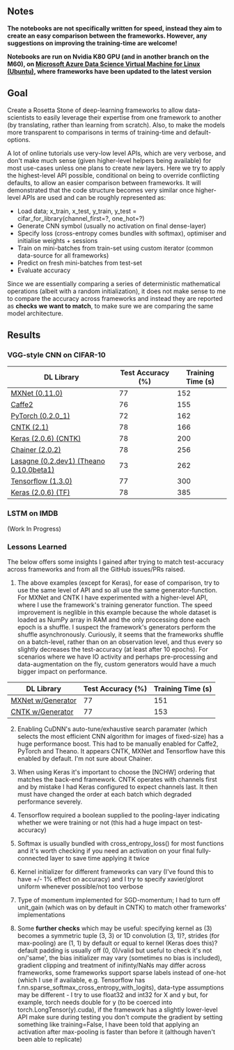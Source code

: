 ## Notes

**The notebooks are not specifically written for speed, instead they aim to create an easy comparison between the frameworks. However, any suggestions on improving the training-time are welcome!**

**Notebooks are run on Nvidia K80 GPU (and in another branch on the M60), on [Microsoft Azure Data Science Virtual Machine for Linux (Ubuntu)](https://azuremarketplace.microsoft.com/en-us/marketplace/apps/microsoft-ads.linux-data-science-vm-ubuntu?tab=Overview), where frameworks have been updated to the latest version**

## Goal

Create a Rosetta Stone of deep-learning frameworks to allow data-scientists to easily leverage their expertise from one framework to another (by translating, rather than learning from scratch). Also, to make the models more transparent to comparisons in terms of training-time and default-options.

A lot of online tutorials use very-low level APIs, which are very verbose, and don't make much sense (given higher-level helpers being available) for most use-cases unless one plans to create new layers. Here we try to apply the highest-level API possible, conditional on being to override conflicting defaults, to allow an easier comparison between frameworks. It will demonstrated that the code structure becomes very similar once higher-level APIs are used and can be roughly represented as:

- Load data; x_train, x_test, y_train, y_test = cifar_for_library(channel_first=?, one_hot=?)
- Generate CNN symbol (usually no activation on final dense-layer)
- Specify loss (cross-entropy comes bundles with softmax), optimiser and initialise weights + sessions
- Train on mini-batches from train-set using custom iterator (common data-source for all frameworks)
- Predict on fresh mini-batches from test-set
- Evaluate accuracy

Since we are essentially comparing a series of deterministic mathematical operations (albeit with a random initialization), it does not make sense to me to compare the accuracy across frameworks and instead they are reported as **checks we want to match**, to make sure we are comparing the same model architecture. 

## Results

### VGG-style CNN on CIFAR-10

| DL Library                               | Test Accuracy (%) | Training Time (s) |
| ---------------------------------------- | ----------------- | ----------------- |
| [MXNet (0.11.0)](MXNet_CIFAR.ipynb)      | 77                | 152               |   
| [Caffe2](Caffe2_CIFAR.ipynb)             | 76                | 155               | 
| [PyTorch (0.2.0_1)](PyTorch_CIFAR.ipynb) | 72                | 162               |    
| [CNTK (2.1)](CNTK_CIFAR.ipynb)           | 78                | 166               |  
| [Keras (2.0.6) (CNTK)](Keras_CNTK_CIFAR.ipynb) | 78          | 200               |
| [Chainer (2.0.2)](Chainer_CIFAR.ipynb)   | 78                | 256               |
| [Lasagne (0.2.dev1) (Theano 0.10.0beta1) ](Theano_Lasagne_CIFAR.ipynb) | 73                | 262               |                 
| [Tensorflow (1.3.0)](Tensorflow_CIFAR.ipynb) | 77                | 300               |
| [Keras (2.0.6) (TF)](Keras_TF_CIFAR.ipynb) | 78                | 385               |

### LSTM on IMDB

(Work In Progress)

### Lessons Learned

The below offers some insights I gained after trying to match test-accuracy across frameworks and from all the GitHub issues/PRs raised.

1. The above examples (except for Keras), for ease of comparison, try to use the same level of API and so all use the same generator-function. For MXNet and CNTK I have experimented with a higher-level API, where I use the framework's training generator function. The speed improvement is neglible in this example because the whole dataset is loaded as NumPy array in RAM and the only processing done each epoch is a shuffle. I suspect the framework's generators perform the shuffle asynchronously. Curiously, it seems that the frameworks shuffle on a batch-level, rather than on an observation level, and thus every so slightly decreases the test-accuracy (at least after 10 epochs). For scenarios where we have IO activity and perhaps pre-processing and data-augmentation on the fly, custom generators would have a much bigger impact on performance.


| DL Library                               | Test Accuracy (%) | Training Time (s) |
| ---------------------------------------- | ----------------- | ----------------- |
| [MXNet w/Generator](MXNet_CIFAR_highAPI.ipynb) | 77                | 151               |
| [CNTK w/Generator](MXNet_CIFAR_highAPI.ipynb) | 77                | 153               |

2. Enabling CuDNN's auto-tune/exhaustive search paramater (which selects the most efficient CNN algorithm for images of fixed-size) has a huge performance boost. This had to be manually enabled for Caffe2, PyTorch and Theano. It appears CNTK, MXNet and Tensorflow have this enabled by default. I'm not sure about Chainer.

3. When using Keras it's important to choose the [NCHW] ordering that matches the back-end framework. CNTK operates with channels first and by mistake I had Keras configured to expect channels last. It then must have changed the order at each batch which degraded performance severely.

4. Tensorflow required a boolean supplied to the pooling-layer indicating whether we were training or not (this had a huge impact on test-accuracy)

5. Softmax is usually bundled with cross_entropy_loss() for most functions and it's worth checking if you need an activation on your final fully-connected layer to save time applying it twice

6. Kernel initializer for different frameworks can vary (I've found this to have +/- 1% effect on accuracy) and I try to specify xavier/glorot uniform whenever possible/not too verbose

7. Type of momentum implemented for SGD-momentum; I had to turn off unit_gain (which was on by default in CNTK) to match other frameworks' implementations

8. Some **further checks** which may be useful: specifying kernel as (3) becomes a symmetric tuple (3, 3) or 1D convolution (3, 1)?, strides (for max-pooling) are (1, 1) by default or equal to kernel (Keras does this)? default padding is usually off (0, 0)/valid but useful to check it's not on/'same', the bias initializer may vary (sometimes no bias is included), gradient clipping and treatment of inifinty/NaNs may differ across frameworks, some frameworks support sparse labels instead of one-hot (which I use if available, e.g. Tensorflow has f.nn.sparse_softmax_cross_entropy_with_logits), data-type assumptions may be different - I try to use float32 and int32 for X and y but, for example, torch needs double for y (to be coerced into torch.LongTensor(y).cuda), if the framework has a slightly lower-level API make sure during testing you don't compute the gradient by setting something like training=False, I have been told that applying an activation after max-pooling is faster than before it (although haven't been able to replicate)
